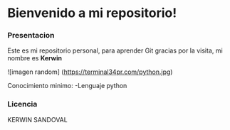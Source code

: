 # Bienvenido a mi repositorio!

### Presentacion
Este es mi repositorio personal, para aprender Git gracias por la visita, mi nombre es **Kerwin**

![imagen random] (https://terminal34pr.com/python.jpg)

Conocimiento minimo:
-Lenguaje python

### Licencia
KERWIN SANDOVAL
